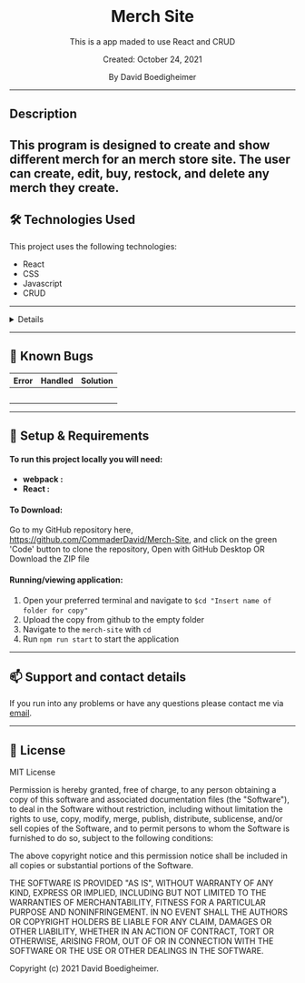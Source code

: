 <br>
<h1 align = "center">
<b> Merch Site</b>
</h1>

<p align = "center">
This is a app maded to use React and CRUD</p>
<p align = "center"> Created: October 24, 2021</p>

<p align = "center">
 By David Boedigheimer
 </p>

--------------------

##   Description
This program is designed to create and show different merch for an merch store site. The user can create, edit, buy, restock, and delete any merch they create.
--------------------

## 🛠️ Technologies Used

This project uses the following technologies:

- React
- CSS
- Javascript
- CRUD

-------------------

<details>
![Merch Site Diagram](/src/img/MerchSite.jpg)
</details>

-------------------

## 🐛 Known Bugs

| Error | Handled | Solution |
| :------------- | :------------- | :------------- |
|  |  | 
|  |  | 
|  |  | 
|  |  | 
|  |  | 

-------------------

## 🔧 Setup & Requirements

#### To run this project locally you will need:

- **webpack :** 
- **React :**

#### To Download:

Go to my GitHub repository here, https://github.com/CommaderDavid/Merch-Site, and click on the green 'Code' button to clone the repository, Open with GitHub Desktop OR Download the ZIP file

#### Running/viewing application:

1. Open your preferred terminal and navigate to `$cd "Insert name of folder for copy"`
2. Upload the copy from github to the empty folder
3. Navigate to the `merch-site` with `cd`
4. Run `npm run start` to start the application

--------------------------

## 📫 Support and contact details

If you run into any problems or have any questions please contact me via [email](stealth259@gmail.com).

---------------------------

## 📘 License

MIT License

Permission is hereby granted, free of charge, to any person obtaining a copy
of this software and associated documentation files (the "Software"), to deal
in the Software without restriction, including without limitation the rights
to use, copy, modify, merge, publish, distribute, sublicense, and/or sell
copies of the Software, and to permit persons to whom the Software is
furnished to do so, subject to the following conditions:

The above copyright notice and this permission notice shall be included in all
copies or substantial portions of the Software.

THE SOFTWARE IS PROVIDED "AS IS", WITHOUT WARRANTY OF ANY KIND, EXPRESS OR
IMPLIED, INCLUDING BUT NOT LIMITED TO THE WARRANTIES OF MERCHANTABILITY,
FITNESS FOR A PARTICULAR PURPOSE AND NONINFRINGEMENT. IN NO EVENT SHALL THE
AUTHORS OR COPYRIGHT HOLDERS BE LIABLE FOR ANY CLAIM, DAMAGES OR OTHER
LIABILITY, WHETHER IN AN ACTION OF CONTRACT, TORT OR OTHERWISE, ARISING FROM,
OUT OF OR IN CONNECTION WITH THE SOFTWARE OR THE USE OR OTHER DEALINGS IN THE
SOFTWARE.

Copyright (c) 2021 David Boedigheimer.
